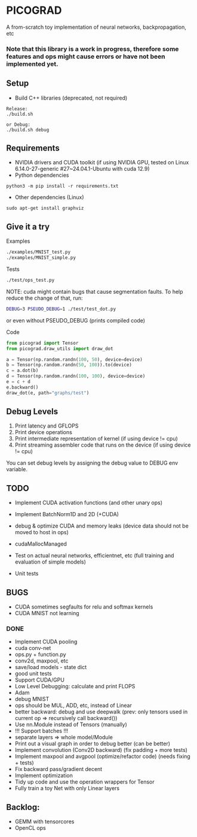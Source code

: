 # PICOGRAD

A from-scratch toy implementation of neural networks, backpropagation, etc

### Note that this library is a work in progress, therefore some features and ops might cause errors or have not been implemented yet.

## Setup

- Build C++ libraries (deprecated, not required)

```
Release:
./build.sh

or Debug:
./build.sh debug
```

## Requirements

- NVIDIA drivers and CUDA toolkit (if using NVIDIA GPU, tested on Linux 6.14.0-27-generic #27~24.04.1-Ubuntu with cuda 12.9)
- Python dependencies

```
python3 -m pip install -r requirements.txt
```

- Other dependencies (Linux)

```
sudo apt-get install graphviz
```

## Give it a try

Examples

```bash
./examples/MNIST_test.py
./examples/MNIST_simple.py
```

Tests

```bash
./test/ops_test.py
```

NOTE: cuda might contain bugs that cause segmentation faults. To help reduce the change of that, run:

```bash
DEBUG=3 PSEUDO_DEBUG=1 ./test/test_dot.py
```

or even without PSEUDO_DEBUG (prints compiled code)

Code

```python
from picograd import Tensor
from picograd.draw_utils import draw_dot

a = Tensor(np.random.randn(100, 50), device=device)
b = Tensor(np.random.randn(50, 100)).to(device)
c = a.dot(b)
d = Tensor(np.random.randn(100, 100), device=device)
e = c + d
e.backward()
draw_dot(e, path="graphs/test")
```

## Debug Levels

1. Print latency and GFLOPS
2. Print device operations
3. Print intermediate representation of kernel (if using device != cpu)
4. Print streaming assembler code that runs on the device (if using device != cpu)

You can set debug levels by assigning the debug value to DEBUG env variable.

## TODO

- Implement CUDA activation functions (and other unary ops)
- Implement BatchNorm1D and 2D (+CUDA)
- debug & optimize CUDA and memory leaks (device data should not be moved to host in ops)
- cudaMallocManaged

- Test on actual neural networks, efficientnet, etc (full training and evaluation of simple models)
- Unit tests

## BUGS

- CUDA sometimes segfaults for relu and softmax kernels
- CUDA MNIST not learning

### DONE

- Implement CUDA pooling
- cuda conv-net
- ops.py + function.py
- conv2d, maxpool, etc
- save/load models - state dict
- good unit tests
- Support CUDA/GPU
- Low Level Debugging: calculate and print FLOPS
- Adam
- debug MNIST
- ops should be MUL, ADD, etc, instead of Linear
- better backward: debug and use deepwalk (prev: only tensors used in current op => recursively call backward())
- Use nn.Module instead of Tensors (manually)
- !!! Support batches !!!
- separate layers => whole model/Module
- Print out a visual graph in order to debug better (can be better)
- Implement convolution (Conv2D backward) (fix padding + more tests)
- Implement maxpool and avgpool (optimize/refactor code) (needs fixing + tests)
- Fix backward pass/gradient decent
- Implement optimization
- Tidy up code and use the operation wrappers for Tensor
- Fully train a toy Net with only Linear layers

## Backlog:

- GEMM with tensorcores
- OpenCL ops

